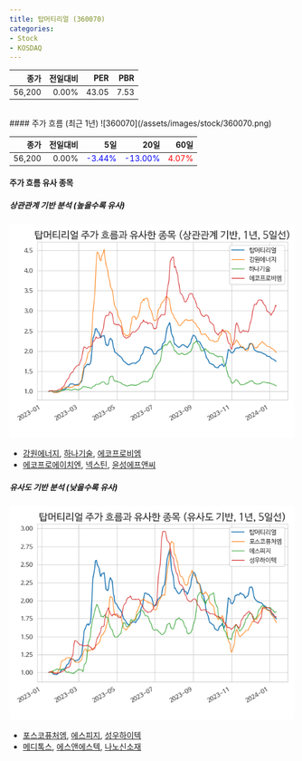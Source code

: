 ```yaml
---
title: 탑머티리얼 (360070)
categories:
- Stock
- KOSDAQ
---
```


|종가|전일대비|PER|PBR|
|---:|-------:|--:|---:|
|56,200|0.00%|43.05|7.53|

<!-- more -->
<br>
#### 주가 흐름 (최근 1년)
![360070](/assets/images/stock/360070.png)

|종가|전일대비|5일|20일|60일|
|---:|-------:|--:|---:|---:|
|56,200|0.00%|<span style="color: blue">-3.44%</span>|<span style="color: blue">-13.00%</span>|<span style="color: red">4.07%</span>|

<!-- more -->

#### 주가 흐름 유사 종목

##### 상관관계 기반 분석 (높을수록 유사)
![360070](/assets/images/stock/360070_corr.png)
- [강원에너지](/114190/), [하나기술](/299030/), [에코프로비엠](/247540/)
- [에코프로에이치엔](/383310/), [넥스틴](/348210/), [윤성에프앤씨](/372170/)

##### 유사도 기반 분석 (낮을수록 유사)	
![360070](/assets/images/stock/360070_sim.png)
- [포스코퓨처엠](/003670/), [에스피지](/058610/), [성우하이텍](/015750/)
- [메디톡스](/086900/), [에스앤에스텍](/101490/), [나노신소재](/121600/)